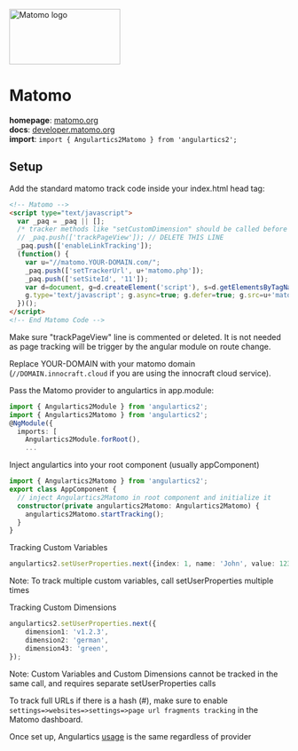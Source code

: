 <img 
    src="../../../assets/svg/matomo.svg" 
    alt="Matomo logo"
    height="100px"
    width="200px" />

# Matomo
__homepage__: [matomo.org](https://matomo.org)  
__docs__: [developer.matomo.org](https://developer.matomo.org)  
__import__: `import { Angulartics2Matomo } from 'angulartics2';`  

## Setup
Add the standard matomo track code inside your index.html head tag:
```html
<!-- Matomo -->
<script type="text/javascript">
  var _paq = _paq || [];
  /* tracker methods like "setCustomDimension" should be called before "trackPageView" */
  // _paq.push(['trackPageView']); // DELETE THIS LINE
  _paq.push(['enableLinkTracking']);
  (function() {
    var u="//matomo.YOUR-DOMAIN.com/";
    _paq.push(['setTrackerUrl', u+'matomo.php']);
    _paq.push(['setSiteId', '11']);
    var d=document, g=d.createElement('script'), s=d.getElementsByTagName('script')[0];
    g.type='text/javascript'; g.async=true; g.defer=true; g.src=u+'matomo.js'; s.parentNode.insertBefore(g,s);
  })();
</script>
<!-- End Matomo Code -->
```
Make sure "trackPageView" line is commented or deleted. It is not needed as page tracking will be trigger by the angular module on route change.

Replace YOUR-DOMAIN with your matomo domain (`//DOMAIN.innocraft.cloud` if you are using the innocraft cloud service).

Pass the Matomo provider to angulartics in app.module:
```ts
import { Angulartics2Module } from 'angulartics2';
import { Angulartics2Matomo } from 'angulartics2';
@NgModule({
  imports: [
    Angulartics2Module.forRoot(),
    ...
```

Inject angulartics into your root component (usually appComponent)
```ts
import { Angulartics2Matomo } from 'angulartics2';
export class AppComponent {
  // inject Angulartics2Matomo in root component and initialize it
  constructor(private angulartics2Matomo: Angulartics2Matomo) {
    angulartics2Matomo.startTracking();
  }
}
```

Tracking Custom Variables
```ts
angulartics2.setUserProperties.next({index: 1, name: 'John', value: 123, scope: 'visit'});
```
Note: To track multiple custom variables, call setUserProperties multiple times

Tracking Custom Dimensions
```ts
angulartics2.setUserProperties.next({
    dimension1: 'v1.2.3',
    dimension2: 'german',
    dimension43: 'green',
});
```
Note: Custom Variables and Custom Dimensions cannot be tracked in the same call, and requires separate setUserProperties calls

To track full URLs if there is a hash (#), make sure to enable `settings=>websites=>settings=>page url fragments tracking` in the Matomo dashboard.

Once set up, Angulartics [usage](https://github.com/angulartics/angulartics2#usage) is the same regardless of provider
